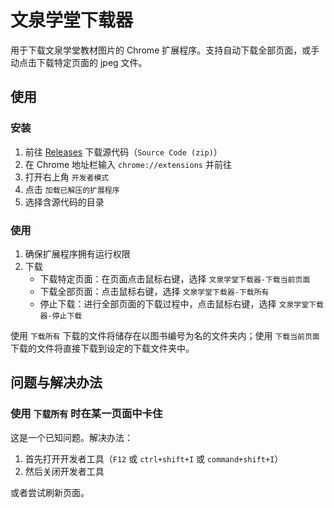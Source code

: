 # 文泉学堂下载器

用于下载文泉学堂教材图片的 Chrome 扩展程序。支持自动下载全部页面，或手动点击下载特定页面的 jpeg 文件。

## 使用

### 安装

1. 前往 [Releases](https://github.com/liang2kl/wqxuetang-downloader/releases) 下载源代码（`Source Code (zip)`）
2. 在 Chrome 地址栏输入 `chrome://extensions` 并前往
3. 打开右上角 `开发者模式`
4. 点击 `加载已解压的扩展程序`
5. 选择含源代码的目录

### 使用

1. 确保扩展程序拥有运行权限
2. 下载
   - 下载特定页面：在页面点击鼠标右键，选择 `文泉学堂下载器-下载当前页面`
   - 下载全部页面：点击鼠标右键，选择 `文泉学堂下载器-下载所有`
   - 停止下载：进行全部页面的下载过程中，点击鼠标右键，选择 `文泉学堂下载器-停止下载`

使用 `下载所有` 下载的文件将储存在以图书编号为名的文件夹内；使用 `下载当前页面` 下载的文件将直接下载到设定的下载文件夹中。

## 问题与解决办法

### 使用 `下载所有` 时在某一页面中卡住

这是一个已知问题。解决办法：

1. 首先打开开发者工具（`F12` 或 `ctrl+shift+I` 或 `command+shift+I`）
2. 然后关闭开发者工具

或者尝试刷新页面。
